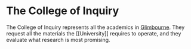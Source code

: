 # The College of Inquiry

The College of Inquiry represents all the academics in [Glimbourne](../../Glimbourne/index.md). They request all the materials the [[University]] requires to operate, and they evaluate what research is most promising.
